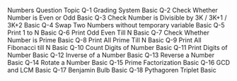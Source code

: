Numbers	Question	Topic
Q-1	    Grading System	Basic
Q-2	    Check Whether Number is Even or Odd	Basic
Q-3	    Check Number is Divisible by 3K / 3K+1 / 3K+2	Basic
Q-4	    Swap Two Numbers without temporary variable	Basic
Q-5 	Print 1 to N	Basic
Q-6	    Print Odd Even Till N	Basic
Q-7	    Check Whether Number is Prime	Basic
Q-8	    Print All Prime Till N	Basic
Q-9	    Print All Fibonacci till N	Basic
Q-10	Count Digits of Number	Basic
Q-11	Print Digits of Number	Basic
Q-12	Inverse of a Number	Basic
Q-13	Reverse a Number	Basic
Q-14	Rotate a Number	Basic
Q-15	Prime Factorization	Basic
Q-16	GCD and LCM	Basic
Q-17	Benjamin Bulb	Basic
Q-18	Pythagoren Triplet	Basic
